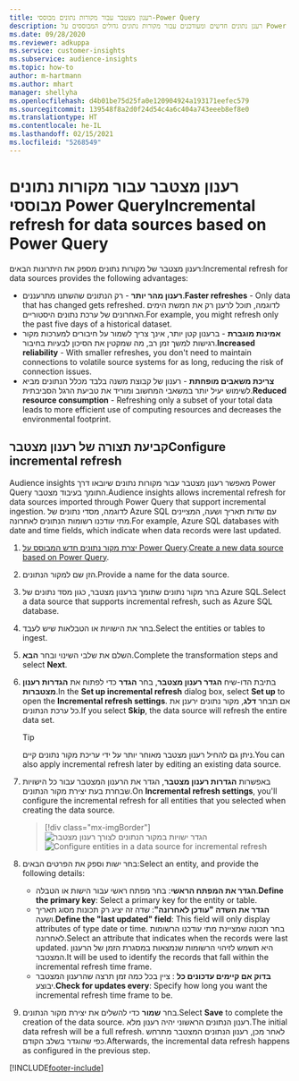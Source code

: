 ```yaml
---
title: רענון מצטבר עבור מקורות נתונים מבוססי-Power Query
description: רענן נתונים חדשים ומעודכנים עבור מקורות נתונים גדולים המבוססים על Power Query.
ms.date: 09/28/2020
ms.reviewer: adkuppa
ms.service: customer-insights
ms.subservice: audience-insights
ms.topic: how-to
author: m-hartmann
ms.author: mhart
manager: shellyha
ms.openlocfilehash: d4b01be75d25fa0e120904924a193171eefec579
ms.sourcegitcommit: 139548f8a2d0f24d54c4a6c404a743eeeb8ef8e0
ms.translationtype: HT
ms.contentlocale: he-IL
ms.lasthandoff: 02/15/2021
ms.locfileid: "5268549"
---
```

# <a name="incremental-refresh-for-data-sources-based-on-power-query"></a><span data-ttu-id="2bb95-103">רענון מצטבר עבור מקורות נתונים מבוססי Power Query</span><span class="sxs-lookup"><span data-stu-id="2bb95-103">Incremental refresh for data sources based on Power Query</span></span>

<span data-ttu-id="2bb95-104">רענון מצטבר של מקורות נתונים מספק את היתרונות הבאים:</span><span class="sxs-lookup"><span data-stu-id="2bb95-104">Incremental refresh for data sources provides the following advantages:</span></span>

- <span data-ttu-id="2bb95-105">**רענון מהר יותר** - רק הנתונים שהשתנו מתרעננים.</span><span class="sxs-lookup"><span data-stu-id="2bb95-105">**Faster refreshes** - Only data that has changed gets refreshed.</span></span> <span data-ttu-id="2bb95-106">לדוגמה, תוכל לרענן רק את חמשת הימים האחרונים של ערכת נתונים היסטוריים.</span><span class="sxs-lookup"><span data-stu-id="2bb95-106">For example, you might refresh only the past five days of a historical dataset.</span></span>
- <span data-ttu-id="2bb95-107">**אמינות מוגברת** - ברענון קטן יותר, אינך צריך לשמור על חיבורים למערכות מקור רגישות למשך זמן רב, מה שמקטין את הסיכון לבעיות בחיבור.</span><span class="sxs-lookup"><span data-stu-id="2bb95-107">**Increased reliability** - With smaller refreshes, you don't need to maintain connections to volatile source systems for as long, reducing the risk of connection issues.</span></span>
- <span data-ttu-id="2bb95-108">**צריכת משאבים מופחתת** - רענון של קבוצת משנה בלבד מכלל הנתונים מביא לשימוש יעיל יותר במשאבי המחשוב ומוריד את טביעת הרגל הסביבתית.</span><span class="sxs-lookup"><span data-stu-id="2bb95-108">**Reduced resource consumption** - Refreshing only a subset of your total data leads to more efficient use of computing resources and decreases the environmental footprint.</span></span>

## <a name="configure-incremental-refresh"></a><span data-ttu-id="2bb95-109">קביעת תצורה של רענון מצטבר</span><span class="sxs-lookup"><span data-stu-id="2bb95-109">Configure incremental refresh</span></span>

<span data-ttu-id="2bb95-110">Audience insights מאפשר רענון מצטבר עבור מקורות נתונים שיובאו דרך Power Query התומך בעיבוד מצטבר.</span><span class="sxs-lookup"><span data-stu-id="2bb95-110">Audience insights allows incremental refresh for data sources imported through Power Query that support incremental ingestion.</span></span> <span data-ttu-id="2bb95-111">לדוגמה, מסדי נתונים של Azure SQL עם שדות תאריך ושעה, המציינים מתי עודכנו רשומות הנתונים לאחרונה.</span><span class="sxs-lookup"><span data-stu-id="2bb95-111">For example, Azure SQL databases with date and time fields, which indicate when data records were last updated.</span></span>

1. <span data-ttu-id="2bb95-112">[יצרת מקור נתונים חדש המבוסס על Power Query](connect-power-query.md).</span><span class="sxs-lookup"><span data-stu-id="2bb95-112">[Create a new data source based on Power Query](connect-power-query.md).</span></span>

1. <span data-ttu-id="2bb95-113">הזן שם למקור הנתונים.</span><span class="sxs-lookup"><span data-stu-id="2bb95-113">Provide a name for the data source.</span></span>

1. <span data-ttu-id="2bb95-114">בחר מקור נתונים שתומך ברענון מצטבר, כגון מסד נתונים של Azure SQL.</span><span class="sxs-lookup"><span data-stu-id="2bb95-114">Select a data source that supports incremental refresh, such as Azure SQL database.</span></span>

1. <span data-ttu-id="2bb95-115">בחר את הישויות או הטבלאות שיש לעבד.</span><span class="sxs-lookup"><span data-stu-id="2bb95-115">Select the entities or tables to ingest.</span></span>

1. <span data-ttu-id="2bb95-116">השלם את שלבי השינוי ובחר **הבא**.</span><span class="sxs-lookup"><span data-stu-id="2bb95-116">Complete the transformation steps and select **Next**.</span></span>

1. <span data-ttu-id="2bb95-117">בתיבת הדו-שיח **הגדר רענון מצטבר**, בחר **הגדר** כדי לפתוח את **הגדרות רענון מצטברות**.</span><span class="sxs-lookup"><span data-stu-id="2bb95-117">In the **Set up incremental refresh** dialog box, select **Set up** to open the **Incremental refresh settings**.</span></span> <span data-ttu-id="2bb95-118">אם תבחר **דלג**, מקור נתונים ירענן את כל ערכת הנתונים.</span><span class="sxs-lookup"><span data-stu-id="2bb95-118">If you select **Skip**, the data source will refresh the entire data set.</span></span>
   > [!TIP]
   > <span data-ttu-id="2bb95-119">ניתן גם להחיל רענון מצטבר מאוחר יותר על ידי עריכת מקור נתונים קיים.</span><span class="sxs-lookup"><span data-stu-id="2bb95-119">You can also apply incremental refresh later by editing an existing data source.</span></span>

1. <span data-ttu-id="2bb95-120">באפשרות **הגדרות רענון מצטבר**, הגדר את הרענון המצטבר עבור כל הישויות שבחרת בעת יצירת מקור הנתונים.</span><span class="sxs-lookup"><span data-stu-id="2bb95-120">On **Incremental refresh settings**, you'll configure the incremental refresh for all entities that you selected when creating the data source.</span></span>

   > [!div class="mx-imgBorder"]
   > <span data-ttu-id="2bb95-121">![הגדר ישויות במקור הנתונים לצורך רענון מצטבר](media/incremental-refresh-settings.png "הגדר ישויות במקור הנתונים לצורך רענון מצטבר")</span><span class="sxs-lookup"><span data-stu-id="2bb95-121">![Configure entities in a data source for incremental refresh](media/incremental-refresh-settings.png "Configure entities in a data source for incremental refresh")</span></span>

1. <span data-ttu-id="2bb95-122">בחר ישות וספק את הפרטים הבאים:</span><span class="sxs-lookup"><span data-stu-id="2bb95-122">Select an entity, and provide the following details:</span></span>

   - <span data-ttu-id="2bb95-123">**הגדר את המפתח הראשי**: בחר מפתח ראשי עבור הישות או הטבלה.</span><span class="sxs-lookup"><span data-stu-id="2bb95-123">**Define the primary key**: Select a primary key for the entity or table.</span></span>
   - <span data-ttu-id="2bb95-124">**הגדר את השדה "עודכן לאחרונה"**: שדה זה יציג רק תכונות מסוג תאריך ושעה.</span><span class="sxs-lookup"><span data-stu-id="2bb95-124">**Define the "last updated" field**: This field will only display attributes of type date or time.</span></span> <span data-ttu-id="2bb95-125">בחר תכונה שמציינת מתי עודכנו הרשומות לאחרונה.</span><span class="sxs-lookup"><span data-stu-id="2bb95-125">Select an attribute that indicates when the records were last updated.</span></span> <span data-ttu-id="2bb95-126">היא תשמש לזיהוי הרשומות שנמצאות במסגרת הזמן של הרענון המצטבר.</span><span class="sxs-lookup"><span data-stu-id="2bb95-126">It will be used to identify the records that fall within the incremental refresh time frame.</span></span>
   - <span data-ttu-id="2bb95-127">**בדוק אם קיימים עדכונים כל** : ציין בכל כמה זמן תרצה שהרענון המצטבר יבוצע.</span><span class="sxs-lookup"><span data-stu-id="2bb95-127">**Check for updates every**: Specify how long you want the incremental refresh time frame to be.</span></span>

1. <span data-ttu-id="2bb95-128">בחר **שמור** כדי להשלים את יצירת מקור הנתונים.</span><span class="sxs-lookup"><span data-stu-id="2bb95-128">Select **Save** to complete the creation of the data source.</span></span> <span data-ttu-id="2bb95-129">רענון הנתונים הראשוני יהיה רענון מלא.</span><span class="sxs-lookup"><span data-stu-id="2bb95-129">The initial data refresh will be a full refresh.</span></span> <span data-ttu-id="2bb95-130">לאחר מכן, רענון הנתונים המצטבר מתרחש כפי שהוגדר בשלב הקודם.</span><span class="sxs-lookup"><span data-stu-id="2bb95-130">Afterwards, the incremental data refresh happens as configured in the previous step.</span></span>


[!INCLUDE[footer-include](../includes/footer-banner.md)]